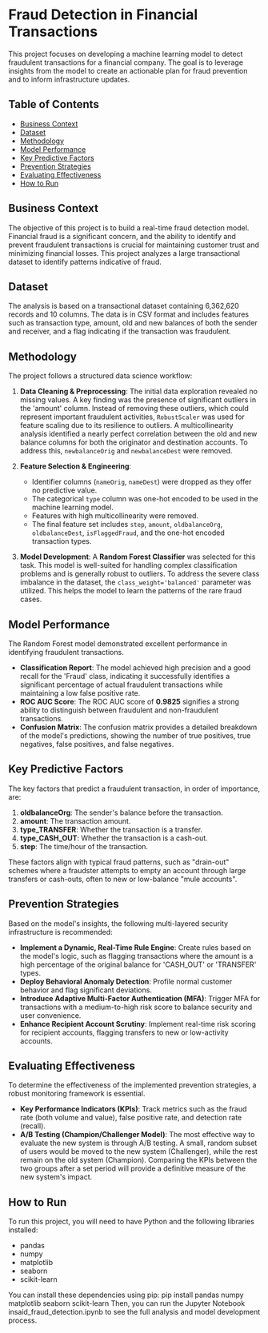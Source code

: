 # Fraud Detection in Financial Transactions

This project focuses on developing a machine learning model to detect fraudulent transactions for a financial company. The goal is to leverage insights from the model to create an actionable plan for fraud prevention and to inform infrastructure updates.

## Table of Contents
- [Business Context](#business-context)
- [Dataset](#dataset)
- [Methodology](#methodology)
- [Model Performance](#model-performance)
- [Key Predictive Factors](#key-predictive-factors)
- [Prevention Strategies](#prevention-strategies)
- [Evaluating Effectiveness](#evaluating-effectiveness)
- [How to Run](#how-to-run)

## Business Context
The objective of this project is to build a real-time fraud detection model. Financial fraud is a significant concern, and the ability to identify and prevent fraudulent transactions is crucial for maintaining customer trust and minimizing financial losses. This project analyzes a large transactional dataset to identify patterns indicative of fraud.

## Dataset
The analysis is based on a transactional dataset containing 6,362,620 records and 10 columns. The data is in CSV format and includes features such as transaction type, amount, old and new balances of both the sender and receiver, and a flag indicating if the transaction was fraudulent.

## Methodology
The project follows a structured data science workflow:
1.  **Data Cleaning & Preprocessing**: The initial data exploration revealed no missing values. A key finding was the presence of significant outliers in the 'amount' column. Instead of removing these outliers, which could represent important fraudulent activities, `RobustScaler` was used for feature scaling due to its resilience to outliers. A multicollinearity analysis identified a nearly perfect correlation between the old and new balance columns for both the originator and destination accounts. To address this, `newbalanceOrig` and `newbalanceDest` were removed.

2.  **Feature Selection & Engineering**:
    *   Identifier columns (`nameOrig`, `nameDest`) were dropped as they offer no predictive value.
    *   The categorical `type` column was one-hot encoded to be used in the machine learning model.
    *   Features with high multicollinearity were removed.
    *   The final feature set includes `step`, `amount`, `oldbalanceOrg`, `oldbalanceDest`, `isFlaggedFraud`, and the one-hot encoded transaction types.

3.  **Model Development**: A **Random Forest Classifier** was selected for this task. This model is well-suited for handling complex classification problems and is generally robust to outliers. To address the severe class imbalance in the dataset, the `class_weight='balanced'` parameter was utilized. This helps the model to learn the patterns of the rare fraud cases.

## Model Performance
The Random Forest model demonstrated excellent performance in identifying fraudulent transactions.

*   **Classification Report**: The model achieved high precision and a good recall for the 'Fraud' class, indicating it successfully identifies a significant percentage of actual fraudulent transactions while maintaining a low false positive rate.
*   **ROC AUC Score**: The ROC AUC score of **0.9825** signifies a strong ability to distinguish between fraudulent and non-fraudulent transactions.
*   **Confusion Matrix**: The confusion matrix provides a detailed breakdown of the model's predictions, showing the number of true positives, true negatives, false positives, and false negatives.

## Key Predictive Factors
The key factors that predict a fraudulent transaction, in order of importance, are:
1.  **oldbalanceOrg**: The sender's balance before the transaction.
2.  **amount**: The transaction amount.
3.  **type_TRANSFER**: Whether the transaction is a transfer.
4.  **type_CASH_OUT**: Whether the transaction is a cash-out.
5.  **step**: The time/hour of the transaction.

These factors align with typical fraud patterns, such as "drain-out" schemes where a fraudster attempts to empty an account through large transfers or cash-outs, often to new or low-balance "mule accounts".

## Prevention Strategies
Based on the model's insights, the following multi-layered security infrastructure is recommended:
*   **Implement a Dynamic, Real-Time Rule Engine**: Create rules based on the model's logic, such as flagging transactions where the amount is a high percentage of the original balance for 'CASH_OUT' or 'TRANSFER' types.
*   **Deploy Behavioral Anomaly Detection**: Profile normal customer behavior and flag significant deviations.
*   **Introduce Adaptive Multi-Factor Authentication (MFA)**: Trigger MFA for transactions with a medium-to-high risk score to balance security and user convenience.
*   **Enhance Recipient Account Scrutiny**: Implement real-time risk scoring for recipient accounts, flagging transfers to new or low-activity accounts.

## Evaluating Effectiveness
To determine the effectiveness of the implemented prevention strategies, a robust monitoring framework is essential.
*   **Key Performance Indicators (KPIs)**: Track metrics such as the fraud rate (both volume and value), false positive rate, and detection rate (recall).
*   **A/B Testing (Champion/Challenger Model)**: The most effective way to evaluate the new system is through A/B testing. A small, random subset of users would be moved to the new system (Challenger), while the rest remain on the old system (Champion). Comparing the KPIs between the two groups after a set period will provide a definitive measure of the new system's impact.

## How to Run
To run this project, you will need to have Python and the following libraries installed:
*   pandas
*   numpy
*   matplotlib
*   seaborn
*   scikit-learn

You can install these dependencies using pip:
pip install pandas numpy matplotlib seaborn scikit-learn
Then, you can run the Jupyter Notebook insaid_fraud_detection.ipynb to see the full analysis and model development process.
